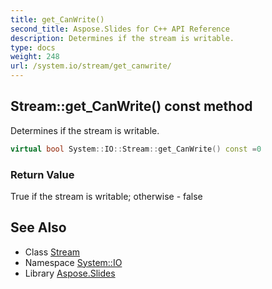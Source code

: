 ```yaml
---
title: get_CanWrite()
second_title: Aspose.Slides for C++ API Reference
description: Determines if the stream is writable.
type: docs
weight: 248
url: /system.io/stream/get_canwrite/
---
```

## Stream::get_CanWrite() const method


Determines if the stream is writable.

```cpp
virtual bool System::IO::Stream::get_CanWrite() const =0
```


### Return Value

True if the stream is writable; otherwise - false

## See Also

* Class [Stream](../)
* Namespace [System::IO](../../)
* Library [Aspose.Slides](../../../)